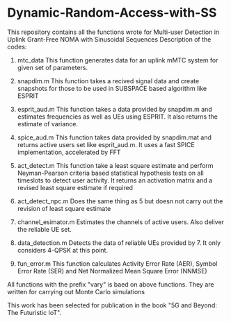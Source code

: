 # Dynamic-Random-Access-with-SS
This repository contains all the functions wrote for Multi-user Detection in Uplink Grant-Free NOMA with Sinusoidal Sequences
Description of the codes:

1. mtc_data
This function generates data for an uplink mMTC system for given set of parameters.

2. snapdim.m
This function takes a recived signal data and create snapshots for those to be used in SUBSPACE based algorithm like ESPRIT

3. esprit_aud.m
This function takes a data provided by snapdim.m and estimates frequencies as well as UEs using ESPRIT. It also returns the estimate of variance.

4. spice_aud.m
This function takes data provided by snapdim.mat and returns active users set like esprit_aud.m. It uses a fast SPICE implementation, accelerated by FFT

5. act_detect.m
This function take a least square estimate and perform Neyman-Pearson criteria based statistical hypothesis tests on all timeslots to detect user activity. It returns an activation matrix and a revised least square estimate if required

6. act_detect_npc.m
Does the same thing as 5 but doesn not carry out the revision of least square estimate 

7. channel_esimator.m
Estimates the channels of active users. Also deliver the reliable UE set. 

8. data_detection.m
Detects the data of reliable UEs provided by 7. It only considers 4-QPSK at this point. 

9. fun_error.m
This function calculates Activity Error Rate (AER), Symbol Error Rate (SER) and Net Normalized Mean Square Error (NNMSE)

All functions with the prefix "vary" is baed on above functions. They are written for carrying out Monte Carlo simulations 

This work has been selected for publication in the book "5G and Beyond: The Futuristic IoT".
